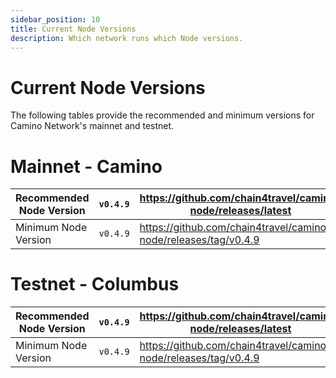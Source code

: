 ```yaml
---
sidebar_position: 10
title: Current Node Versions
description: Which network runs which Node versions.
---
```


# Current Node Versions

The following tables provide the recommended and minimum versions for Camino Network's mainnet and testnet.

# Mainnet - Camino

| Recommended Node Version | `v0.4.9` | https://github.com/chain4travel/camino-node/releases/latest     |
| ------------------------ | -------- | --------------------------------------------------------------- |
| Minimum Node Version     | `v0.4.9` | https://github.com/chain4travel/camino-node/releases/tag/v0.4.9 |

# Testnet - Columbus

| Recommended Node Version | `v0.4.9` | https://github.com/chain4travel/camino-node/releases/latest     |
| ------------------------ | -------- | --------------------------------------------------------------- |
| Minimum Node Version     | `v0.4.9` | https://github.com/chain4travel/camino-node/releases/tag/v0.4.9 |
